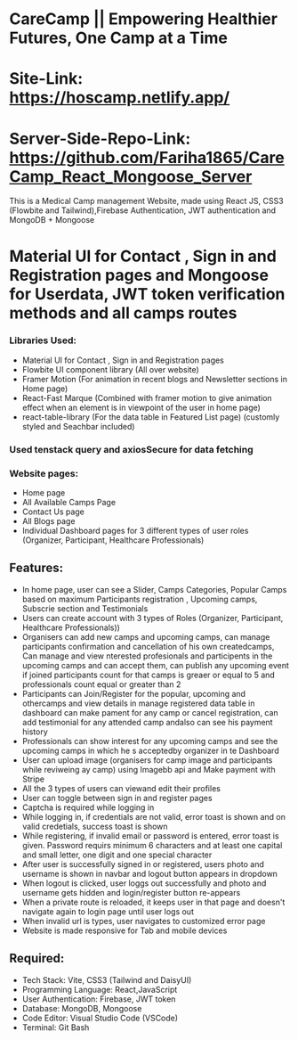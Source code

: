 # CareCamp || Empowering Healthier Futures, One Camp at a Time

# Site-Link: https://hoscamp.netlify.app/
# Server-Side-Repo-Link: https://github.com/Fariha1865/CareCamp_React_Mongoose_Server

This is a Medical Camp management Website, made using React JS, CSS3 (Flowbite and Tailwind),Firebase Authentication, JWT authentication and MongoDB + Mongoose

# Material UI for Contact , Sign in and Registration pages and Mongoose for Userdata, JWT token verification methods and all camps routes


### Libraries Used:

- Material UI for Contact , Sign in and Registration pages
- Flowbite UI component library (All over website)
- Framer Motion (For animation in recent blogs and Newsletter sections in Home page)
- React-Fast Marque (Combined with framer motion to give animation effect when an element is in viewpoint of the user in home page)
- react-table-library (For the data table in Featured List page) (customly styled and Seachbar included)

### Used  tenstack query and axiosSecure for data fetching

### Website pages:

- Home page 
- All Available Camps Page
- Contact Us page
- All Blogs page
- Individual Dashboard pages for 3 different types of user roles (Organizer, Participant, Healthcare Professionals)

## Features:

- In home page, user can see a Slider, Camps Categories, Popular Camps based on maximum Participants registration , Upcoming camps, Subscrie section and Testimonials
- Users can create account with 3 types of Roles (Organizer, Participant, Healthcare Professionals))
- Organisers  can add new camps and upcoming camps, can manage participants confirmation and cancellation of his own createdcamps, Can manage and view nterested profesionals and participents in the upcoming camps and can accept them, can publish any upcoming event if joined participants count for that camps is greaer or equal to 5 and professionals count equal or greater than 2
- Participants can Join/Register for the popular, upcoming and othercamps and view details in manage registered data table in dashboard can make pament for any camp or cancel registration, can add testimonial for any attended camp andalso can see his payment history
- Professionals can show interest for any upcoming camps and see the upcoming camps in which he s acceptedby organizer in te Dashboard
- User can upload image (organisers for camp image and participants while reviweing ay camp) using Imagebb api and Make payment with Stripe
- All the 3 types of users can viewand edit their profiles
- User can toggle between sign in and register pages
- Captcha is required while logging in
- While logging in, if credentials are not valid, error toast is shown and on valid credetials, success toast is shown
- While registering, if invalid email or password is entered, error toast is given. Password requirs minimum 6 characters and at least one capital and small letter, one digit and one special character
- After user is successfully signed in or registered, users photo and username is shown in navbar and logout button appears in dropdown
- When logout is clicked, user loggs out successfully and photo and username gets hidden and login/register button re-appears
- When a private route is reloaded, it keeps user in that page and doesn't navigate again to login page until user logs out
- When invalid url is types, user navigates to customized error page
- Website is made responsive for Tab and mobile devices

## Required:
- Tech Stack: Vite, CSS3 (Tailwind and DaisyUI)
- Programming Language: React,JavaScript
- User Authentication: Firebase, JWT token
- Database: MongoDB, Mongoose
- Code Editor: Visual Studio Code (VSCode)
- Terminal: Git Bash
